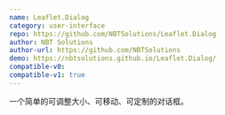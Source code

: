 ```yaml
---
name: Leaflet.Dialog
category: user-interface
repo: https://github.com/NBTSolutions/Leaflet.Dialog
author: NBT Solutions
author-url: https://github.com/NBTSolutions
demo: https://nbtsolutions.github.io/Leaflet.Dialog/
compatible-v0:
compatible-v1: true
---
```


一个简单的可调整大小、可移动、可定制的对话框。
